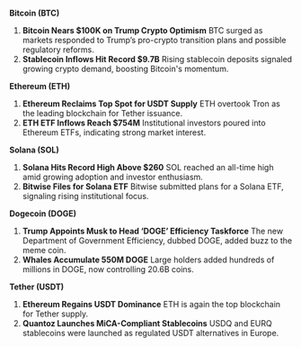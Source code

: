 **Bitcoin (BTC)**

1. **Bitcoin Nears $100K on Trump Crypto Optimism**
    BTC surged as markets responded to Trump’s pro-crypto transition plans and possible regulatory reforms.
2. **Stablecoin Inflows Hit Record $9.7B**
    Rising stablecoin deposits signaled growing crypto demand, boosting Bitcoin's momentum.

**Ethereum (ETH)**

1. **Ethereum Reclaims Top Spot for USDT Supply**
    ETH overtook Tron as the leading blockchain for Tether issuance.
2. **ETH ETF Inflows Reach $754M**
    Institutional investors poured into Ethereum ETFs, indicating strong market interest.

**Solana (SOL)**

1. **Solana Hits Record High Above $260**
    SOL reached an all-time high amid growing adoption and investor enthusiasm.
2. **Bitwise Files for Solana ETF**
    Bitwise submitted plans for a Solana ETF, signaling rising institutional focus.

**Dogecoin (DOGE)**

1. **Trump Appoints Musk to Head ‘DOGE’ Efficiency Taskforce**
    The new Department of Government Efficiency, dubbed DOGE, added buzz to the meme coin.
2. **Whales Accumulate 550M DOGE**
    Large holders added hundreds of millions in DOGE, now controlling 20.6B coins.

**Tether (USDT)**

1. **Ethereum Regains USDT Dominance**
    ETH is again the top blockchain for Tether supply.
2. **Quantoz Launches MiCA-Compliant Stablecoins**
    USDQ and EURQ stablecoins were launched as regulated USDT alternatives in Europe.